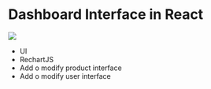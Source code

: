 # Dashboard Interface in React


![](https://i.ibb.co/1bfFw71/dashboard-cristian-alexis-orozco-benjumea.png)

- UI
- RechartJS
- Add o modify product interface
- Add o modify user interface

